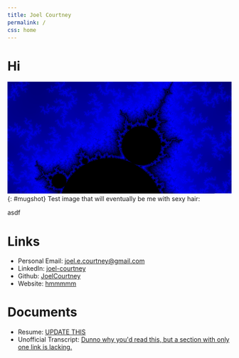 ```yaml
---
title: Joel Courtney
permalink: /
css: home
---
```

# Hi

![example image](/assets/images/blue.png){: #mugshot}
Test image that will eventually be me with sexy hair:  

asdf

# Links
- Personal Email: <joel.e.courtney@gmail.com>
- LinkedIn: [joel-courtney](https://linkedin.com/in/joel-courtney)
- Github: [JoelCourtney](https://github.com/JoelCourtney)
- Website: [hmmmmm](http://joelcourtney.net)

# Documents
- Resume: [UPDATE THIS](/assets/pdfs/resume.pdf)
- Unofficial Transcript: [Dunno why you'd read this, but a section with only one link is lacking.](/assets/pdfs/transcript.pdf)
